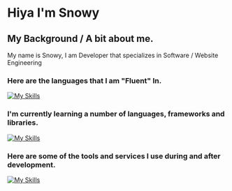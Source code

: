 # Hiya I'm Snowy

## My Background / A bit about me.
My name is Snowy, I am Developer that specializes in Software / Website Engineering 

### Here are the languages that I am "Fluent" In.
[![My Skills](https://skillicons.dev/icons?i=js,html,css)](https://e-z.bio/snowyjs)

### I'm currently learning a number of languages, frameworks and libraries.
[![My Skills](https://skillicons.dev/icons?i=c,cs,unity,lua,maven)](https://e-z.bio/snowyjs)

### Here are some of the tools and services I use during and after development.
[![My Skills](https://skillicons.dev/icons?i=vscode,visualstudio,aws,azure,cloudflare,github)](https://e-z.bio/snowyjs)

